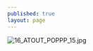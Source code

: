 ```yaml
---
published: true
layout: page
---
```

![16_ATOUT_POPPP_15.jpg]({{site.baseurl}}/data/images/16/atouts/16_ATOUT_POPPP_15.jpg)
